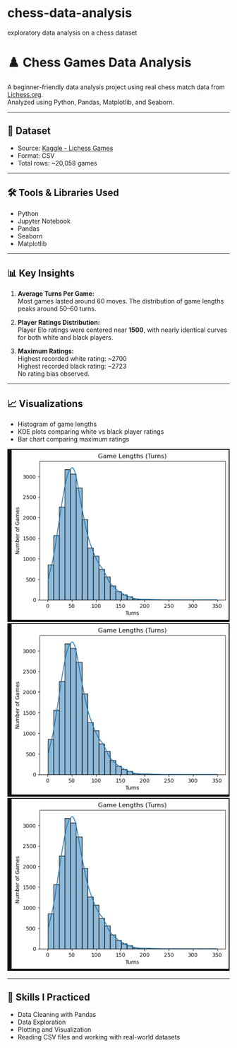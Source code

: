 # chess-data-analysis
exploratory data analysis on a chess dataset
# ♟️ Chess Games Data Analysis

A beginner-friendly data analysis project using real chess match data from [Lichess.org](https://lichess.org).  
Analyzed using Python, Pandas, Matplotlib, and Seaborn.

---

## 📂 Dataset

- Source: [Kaggle - Lichess Games](https://www.kaggle.com/datasets/datasnaek/chess)
- Format: CSV
- Total rows: ~20,058 games

---

## 🛠 Tools & Libraries Used

- Python
- Jupyter Notebook
- Pandas
- Seaborn
- Matplotlib

---

## 📊 Key Insights

1. **Average Turns Per Game:**  
   Most games lasted around 60 moves. The distribution of game lengths peaks around 50–60 turns.

2. **Player Ratings Distribution:**  
   Player Elo ratings were centered near **1500**, with nearly identical curves for both white and black players.

3. **Maximum Ratings:**  
   Highest recorded white rating: ~2700  
   Highest recorded black rating: ~2723  
   No rating bias observed.

---

## 📈 Visualizations

- Histogram of game lengths  
- KDE plots comparing white vs black player ratings  
- Bar chart comparing maximum ratings


![Game Length Plot](https://github.com/AnirudhGhatty/chess-data-analysis/blob/main/Screenshot%202025-07-16%20163553.png)
![Game Length Plot](https://github.com/AnirudhGhatty/chess-data-analysis/blob/main/Screenshot%202025-07-16%20163553.png)
![Game Length Plot](https://github.com/AnirudhGhatty/chess-data-analysis/blob/main/Screenshot%202025-07-16%20163553.png)


---

## 🧠 Skills I Practiced

- Data Cleaning with Pandas
- Data Exploration
- Plotting and Visualization
- Reading CSV files and working with real-world datasets

